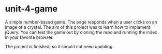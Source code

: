 # unit-4-game

A simple number-based game. The page responds when a user clicks on an image of a crystal.
The aim of this project was to learn how to implement jQuery.
You can test the game out by cloning the repo and running the index in your favorite browser.

The project is finished, so it should not need updating.